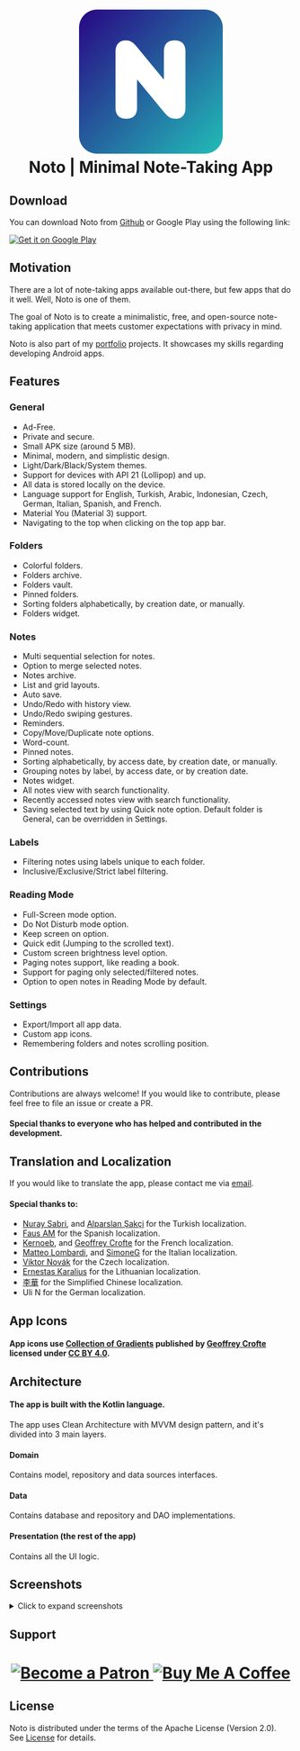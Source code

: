 <h1 align="center">
  <img src="images/Icon.svg" alt="icon"/>
  <br>
  <b>Noto | Minimal Note-Taking App</b>
</h1>





## Download

You can download Noto from [Github](https://github.com/alialbaali/Noto/releases/latest) or Google Play using the following link:

[<img src="https://play.google.com/intl/en_us/badges/images/generic/en_badge_web_generic.png" alt="Get it on Google Play" height="80">](https://play.google.com/store/apps/details?id=com.noto)

## Motivation

There are a lot of note-taking apps available out-there, but few apps that do it well. Well, Noto is one of them.

The goal of Noto is to create a minimalistic, free, and open-source note-taking application that meets customer expectations with privacy in mind.

Noto is also part of my [portfolio](https://alialbaali.com) projects. It showcases my skills regarding developing Android apps.

## Features

### General

* Ad-Free.
* Private and secure.
* Small APK size (around 5 MB).
* Minimal, modern, and simplistic design.
* Light/Dark/Black/System themes.
* Support for devices with API 21 (Lollipop) and up.
* All data is stored locally on the device.
* Language support for English, Turkish, Arabic, Indonesian, Czech, German, Italian, Spanish, and French.
* Material You (Material 3) support.
* Navigating to the top when clicking on the top app bar.

### Folders

* Colorful folders.
* Folders archive.
* Folders vault.
* Pinned folders.
* Sorting folders alphabetically, by creation date, or manually.
* Folders widget.

### Notes

* Multi sequential selection for notes.
* Option to merge selected notes.
* Notes archive.
* List and grid layouts.
* Auto save.
* Undo/Redo with history view.
* Undo/Redo swiping gestures.
* Reminders.
* Copy/Move/Duplicate note options.
* Word-count.
* Pinned notes.
* Sorting alphabetically, by access date, by creation date, or manually.
* Grouping notes by label, by access date, or by creation date.
* Notes widget.
* All notes view with search functionality.
* Recently accessed notes view with search functionality.
* Saving selected text by using Quick note option. Default folder is General, can be overridden in Settings.

### Labels

* Filtering notes using labels unique to each folder.
* Inclusive/Exclusive/Strict label filtering.

### Reading Mode

* Full-Screen mode option.
* Do Not Disturb mode option.
* Keep screen on option.
* Quick edit (Jumping to the scrolled text).
* Custom screen brightness level option.
* Paging notes support, like reading a book.
* Support for paging only selected/filtered notes.
* Option to open notes in Reading Mode by default.

### Settings

* Export/Import all app data.
* Custom app icons.
* Remembering folders and notes scrolling position.

## Contributions

Contributions are always welcome! If you would like to contribute, please feel free to file an issue or create a PR.

#### Special thanks to everyone who has helped and contributed in the development.

## Translation and Localization

If you would like to translate the app, please contact me via [email](mailto:ali@albaali.com).

#### Special thanks to:

- <a href="https://linkedin.com/in/nuraysabri/">Nuray Sabri</a>, and <a href="https://sakci.me">Alparslan Şakçi</a> for the Turkish localization.
- <a href="https://github.com/faus32">Faus AM</a> for the Spanish localization.
- <a href="https://github.com/kernoeb">Kernoeb</a>, and <a href="https://geoffreycrofte.com">Geoffrey Crofte</a> for the French localization.
- <a href="https://github.com/matteolomba">Matteo Lombardi</a>, and <a href="https://github.com/SimoneG97">SimoneG</a> for the Italian localization.
- <a href="https://github.com/vikdevelop">Viktor Novák</a> for the Czech localization.
- <a href="http://github.com/ErnestasKaralius">Ernestas Karalius</a> for the Lithuanian localization.
- <a href="https://steamcommunity.com/id/oliverberry">李華</a> for the Simplified Chinese localization.
- Uli N for the German localization.

## App Icons

#### App icons use <a href="https://www.figma.com/community/file/830405806109119447/">Collection of Gradients</a> published by <a href="https://geoffreycrofte.com/">Geoffrey Crofte</a> licensed under <a href="https://creativecommons.org/licenses/by/4.0/">CC BY 4.0</a>.

## Architecture

#### The app is built with the Kotlin language.

The app uses Clean Architecture with MVVM design pattern, and it's divided into 3 main layers.

#### Domain

Contains model, repository and data sources interfaces.

#### Data

Contains database and repository and DAO implementations.

#### Presentation (the rest of the app)

Contains all the UI logic.

## Screenshots

<details>
  <summary>Click to expand screenshots</summary>

  <div>
    <p float="left">
      <img src="images/Frame-1.png" height="400"  alt="screenshot"/>
      <img src="images/Frame-2.png" height="400"  alt="screenshot"/>
      <img src="images/Frame-3.png" height="400"  alt="screenshot"/>
      <img src="images/Frame-4.png" height="400"  alt="screenshot"/>
    </p>
    <p>
      <img src="images/Frame-5.png" height="400"  alt="screenshot"/>
      <img src="images/Frame-6.png" height="400"  alt="screenshot"/>
      <img src="images/Frame-7.png" height="400"  alt="screenshot"/>
      <img src="images/Frame-8.png" height="400"  alt="screenshot"/>
    </p>
  </div>
</details>

## Support
<h1 align="center">
  <a href="https://www.patreon.com/alialbaali">
    <img src="https://c5.patreon.com/external/logo/become_a_patron_button@2x.png" alt="Become a Patron" width="235"/>
  </a> <a href="https://www.buymeacoffee.com/alialbaali" target="_blank">
      <img src="https://cdn.buymeacoffee.com/buttons/v2/default-yellow.png" alt="Buy Me A Coffee" width="200">
  </a>
</h1>

## License

Noto is distributed under the terms of the Apache License (Version 2.0). See [License](LICENSE.md) for details.
